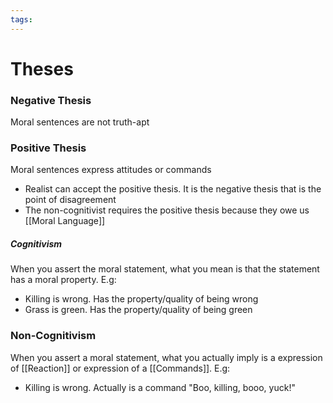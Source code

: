 ```yaml
---
tags:
---
```


# Theses
### Negative Thesis
Moral sentences are not truth-apt
### Positive Thesis
Moral sentences express attitudes or commands
- Realist can accept the positive thesis. It is the negative thesis that is the point of disagreement
- The non-cognitivist requires the positive thesis because they owe us [[Moral Language]]
##### Cognitivism
When you assert the moral statement, what you mean is that the statement has a moral property.
E.g:
- Killing is wrong. Has the property/quality of being wrong
- Grass is green. Has the property/quality of being green
### Non-Cognitivism
When you assert a moral statement, what you actually imply is a expression of [[Reaction]] or expression of a [[Commands]].
E.g:
- Killing is wrong. Actually is a command "Boo, killing, booo, yuck!"
